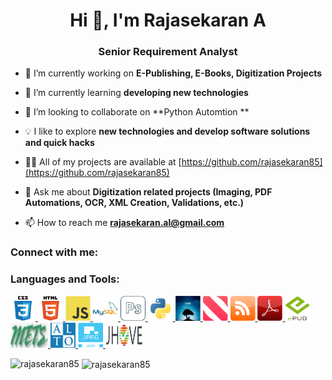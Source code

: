 <h1 align="center">Hi 👋, I'm Rajasekaran A</h1>
<h3 align="center">Senior Requirement Analyst</h3>

- 🔭 I’m currently working on **E-Publishing, E-Books, Digitization Projects**

- 🌱 I’m currently learning **developing new technologies**

- 👯 I’m looking to collaborate on **Python Automtion **

- 💡 I like to explore **new technologies and develop software solutions and quick hacks**

- 👨‍💻 All of my projects are available at [https://github.com/rajasekaran85](https://github.com/rajasekaran85)

- 💬 Ask me about **Digitization related projects (Imaging, PDF Automations, OCR, XML Creation, Validations, etc.)**

- 📫 How to reach me **rajasekaran.al@gmail.com**

<h3 align="left">Connect with me:</h3>
<p align="left">
</p>

<h3 align="left">Languages and Tools:</h3>
<p align="left"> <a href="https://www.w3schools.com/css/" target="_blank" rel="noreferrer"> <img src="https://raw.githubusercontent.com/devicons/devicon/master/icons/css3/css3-original-wordmark.svg" alt="css3" width="40" height="40"/> </a> <a href="https://www.w3.org/html/" target="_blank" rel="noreferrer"> <img src="https://raw.githubusercontent.com/devicons/devicon/master/icons/html5/html5-original-wordmark.svg" alt="html5" width="40" height="40"/> </a> <a href="https://developer.mozilla.org/en-US/docs/Web/JavaScript" target="_blank" rel="noreferrer"> <img src="https://raw.githubusercontent.com/devicons/devicon/master/icons/javascript/javascript-original.svg" alt="javascript" width="40" height="40"/> </a> <a href="https://www.mysql.com/" target="_blank" rel="noreferrer"> <img src="https://raw.githubusercontent.com/devicons/devicon/master/icons/mysql/mysql-original-wordmark.svg" alt="mysql" width="40" height="40"/> </a> <a href="https://www.photoshop.com/en" target="_blank" rel="noreferrer"> <img src="https://raw.githubusercontent.com/devicons/devicon/master/icons/photoshop/photoshop-line.svg" alt="photoshop" width="40" height="40"/> </a> <a href="https://www.python.org" target="_blank" rel="noreferrer"> <img src="https://raw.githubusercontent.com/devicons/devicon/master/icons/python/python-original.svg" alt="python" width="40" height="40"/> </a> <a href="https://en.wikipedia.org/wiki/Amazon_Kindle" target="_blank" rel="noreferrer"> <img src="https://github.com/Rajasekaran85/Rajasekaran85/blob/main/Amazon-Kindle-emblem.png" alt="python" width="40" height="40"/> </a> <a href="https://developer.apple.com/documentation/apple_news" target="_blank" rel="noreferrer"> <img src="https://github.com/Rajasekaran85/Rajasekaran85/blob/main/apple-logo.png" alt="python" width="40" height="40"/> </a>  <a href="https://www.rssboard.org/rss-specification" target="_blank" rel="noreferrer"> <img src="https://github.com/Rajasekaran85/Rajasekaran85/blob/main/rss.png" alt="python" width="40" height="40"/> </a>
<a href="https://www.adobe.com/accessibility/pdf/pdf-accessibility-overview.html" target="_blank" rel="noreferrer"> <img src="https://github.com/Rajasekaran85/Rajasekaran85/blob/main/pdf.png" alt="python" width="40" height="40"/> </a>
  <a href="https://idpf.org/epub/30/" target="_blank" rel="noreferrer"> <img src="https://github.com/Rajasekaran85/Rajasekaran85/blob/main/Epub_logo_color.svg.png" alt="python" width="40" height="40"/> </a>  <a href="https://www.loc.gov/standards/mets/" target="_blank" rel="noreferrer"> <img src="https://github.com/Rajasekaran85/Rajasekaran85/blob/main/mets.png" alt="mets" width="60" height="40"/> </a>  <a href="https://www.loc.gov/standards/alto/" target="_blank" rel="noreferrer"> <img src="https://github.com/Rajasekaran85/Rajasekaran85/blob/main/alto.png" alt="alto" width="40" height="40"/> </a>  <a href="https://kakadusoftware.com/" target="_blank" rel="noreferrer"> <img src="https://github.com/Rajasekaran85/Rajasekaran85/blob/main/jp2.png" alt="jp2" width="40" height="40"/> </a><a href="https://jhove.openpreservation.org/" target="_blank" rel="noreferrer"> <img src="https://github.com/Rajasekaran85/Rajasekaran85/blob/main/jhove.png" alt="jp2" width="60" height="40"/> </a>
  
</p>

<p><img align="left" src="https://github-readme-stats.vercel.app/api/top-langs?username=rajasekaran85&show_icons=true&locale=en&layout=compact" alt="rajasekaran85" /></p>

<p>&nbsp;<img align="center" src="https://github-readme-stats.vercel.app/api?username=rajasekaran85&show_icons=true&locale=en" alt="rajasekaran85" /></p> 



